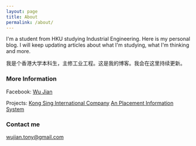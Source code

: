 ```yaml
---
layout: page
title: About
permalink: /about/
---
```


I'm a student from HKU studying Industrial Engineering. Here is my personal blog. I will keep updating articles about what I'm studying, what I'm thinking and more.

我是个香港大学本科生，主修工业工程。这是我的博客。我会在这里持续更新。

### More Information

Facebook: [Wu Jian](https://www.facebook.com/profile.php?id=100009983418891)

Projects: 
[Kong Sing International Company](https://www.kongsinginternational.com/)
[An Placement Information System](https://github.com/tony-wj/Placement-Information-System)


### Contact me

[wujian.tony@gmail.com](mailto:wujian.tony@gmail.com)
